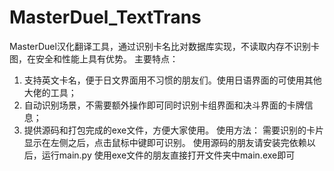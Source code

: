 # MasterDuel_TextTrans
MasterDuel汉化翻译工具，通过识别卡名比对数据库实现，不读取内存不识别卡图，在安全和性能上具有优势。
主要特点：
1.	支持英文卡名，便于日文界面用不习惯的朋友们。使用日语界面的可使用其他大佬的工具；
2.	自动识别场景，不需要额外操作即可同时识别卡组界面和决斗界面的卡牌信息；
3.	提供源码和打包完成的exe文件，方便大家使用。
使用方法：
需要识别的卡片显示在左侧之后，点击鼠标中键即可识别。
使用源码的朋友请安装完依赖以后，运行main.py
使用exe文件的朋友直接打开文件夹中main.exe即可
